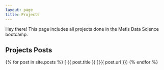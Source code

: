 ```yaml
---
layout: page
title: Projects
---
```


<p class="message"> 
 Hey there! This page includes all projects done in the Metis Data Science bootcamp.
</p>

## Projects Posts

{% for post in site.posts %}
[ {{ post.title }} ]({{ post.url }})
{% endfor %}
